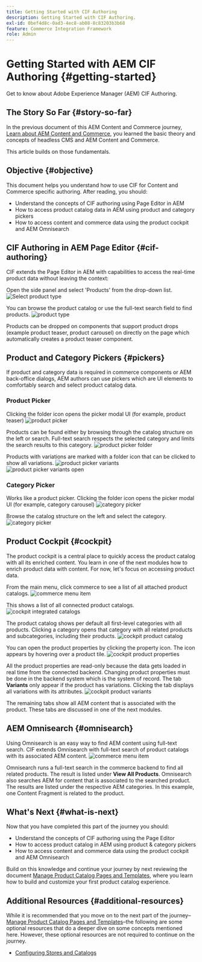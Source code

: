 ```yaml
---
title: Getting Started with CIF Authoring
description: Getting Started with CIF Authoring.
exl-id: 0bef4d8c-0ad3-4ec8-ab08-8c83203b3b68
feature: Commerce Integration Framework
role: Admin
---
```

# Getting Started with AEM CIF Authoring {#getting-started}

Get to know about Adobe Experience Manager (AEM) CIF Authoring.

## The Story So Far {#story-so-far}

In the previous document of this AEM Content and Commerce journey, [Learn about AEM Content and Commerce](/help/commerce-cloud/introduction.md), you learned the basic theory and concepts of headless CMS and AEM Content and Commerce.

This article builds on those fundamentals.

## Objective {#objective}

This document helps you understand how to use CIF for Content and Commerce specific authoring. After reading, you should:

* Understand the concepts of CIF authoring using Page Editor in AEM
* How to access product catalog data in AEM using product and category pickers
* How to access content and commerce data using the product cockpit and AEM Omnisearch

## CIF Authoring in AEM Page Editor {#cif-authoring}

CIF extends the Page Editor in AEM with capabilities to access the real-time product data without leaving the context:

Open the side panel and select 'Products' from the drop-down list.
![Select product type](assets/asset-finder-overview.png)

You can  browse the product catalog or use the full-text search field to find products.
![product type](assets/asset-finder-search.png)

Products can be dropped on components that support product drops (example product teaser, product carousel) on directly on the page which automatically creates a product teaser component.

## Product and Category Pickers {#pickers}

If product and category data is required in commerce components or AEM back-office dialogs, AEM authors can use pickers which are UI elements to comfortably search and select product catalog data.

### Product Picker

Clicking the folder icon opens the picker modal UI (for example, product teaser)
![product picker](assets/product-picker-open.png)

Products can be found either by browsing through the catalog structure on the left or search. Full-text search respects the selected category and limits the search results to this category.
![product picker folder](assets/product-picker-folders.png)

Products with variations are marked with a folder icon that can be clicked to show all variations.
![product picker variants](assets/product-picker-variants.png)
![product picker variants open](assets/product-picker-variants-open.png)

### Category Picker

Works like a product picker. Clicking the folder icon opens the picker modal UI (for example, category carousel)
![category picker](assets/category-picker-open.png)

Browse the catalog structure on the left and select the category.
![category picker](assets/category-picker-folders.png)

## Product Cockpit {#cockpit}

The product cockpit is a central place to quickly access the product catalog with all its enriched content. You learn in one of the next modules how to enrich product data with content. For now, let's focus on accessing product data.

From the main menu, click commerce to see a list of all attached product catalogs.
![commerce menu item](assets/commerce-menu-item.png)

This shows a list of all connected product catalogs.
![cockpit integrated catalogs](assets/cockpit-Integrated-catalogs.png)

The product catalog shows per default all first-level categories with all products. Clicking a category opens that category with all related products and subcategories, including their products.
![cockpit product catalog](assets/cockpit-product-catalog.png)

You can open the product properties by clicking the property icon. The icon appears by hovering over a product tile.
![cockpit product properties](assets/cockpit-properties.png)

All the product properties are read-only because the data gets loaded in real time from the connected backend. Changing product properties must be done in the backend system which is the system of record. The tab **Variants** only appear if the product has variations. Clicking the tab displays all variations with its attributes.
![cockpit product variants](assets/cockpit-properties-variants.png)

The remaining tabs show all AEM content that is associated with the product. These tabs are discussed in one of the next modules.

## AEM Omnisearch {#omnisearch}

Using Omnisearch is an easy way to find AEM content using full-text search. CIF extends Omnisearch with full-text search of product catalogs with its associated AEM content.
![commerce menu item](assets/omnisearch.png)

Omnisearch runs a full-text search in the commerce backend to find all related products. The result is listed under **View All Products**. Omnisearch also searches AEM for content that is associated to the searched product. The results are listed under the respective AEM categories. In this example, one Content Fragment is related to the product.

## What's Next {#what-is-next}

Now that you have completed this part of the journey you should:

* Understand the concepts of CIF authoring using the Page Editor
* How to access product catalog in AEM using product & category pickers
* How to access content and commerce data using the product cockpit and AEM Omnisearch

Build on this knowledge and continue your journey by next reviewing the document [Manage Product Catalog Pages and Templates](catalog-templates.md), where you learn how to build and customize your first product catalog experience.

## Additional Resources {#additional-resources}

While it is recommended that you move on to the next part of the journey&ndash;[Manage Product Catalog Pages and Templates](catalog-templates.md)&ndash;the following are some optional resources that do a deeper dive on some concepts mentioned here. However, these optional resources are not required to continue on the journey.

* [Configuring Stores and Catalogs](/help/commerce-cloud/getting-started.md#catalog)

